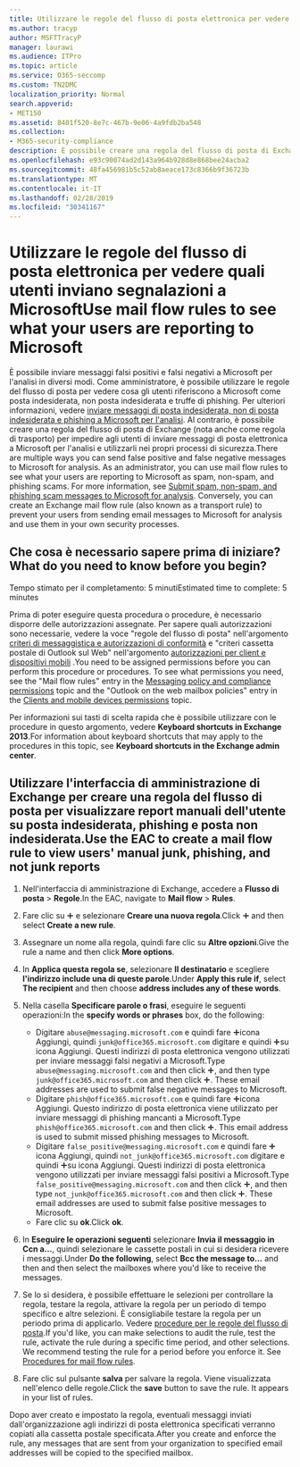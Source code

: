 ```yaml
---
title: Utilizzare le regole del flusso di posta elettronica per vedere quali utenti inviano segnalazioni a Microsoft
ms.author: tracyp
author: MSFTTracyP
manager: laurawi
ms.audience: ITPro
ms.topic: article
ms.service: O365-seccomp
ms.custom: TN2DMC
localization_priority: Normal
search.appverid:
- MET150
ms.assetid: 8401f520-8e7c-467b-9e06-4a9fdb2ba548
ms.collection:
- M365-security-compliance
description: È possibile creare una regola del flusso di posta di Exchange per impedire agli utenti di inviare messaggi di posta elettronica a Microsoft per l'analisi e utilizzarli nei propri processi di sicurezza
ms.openlocfilehash: e93c90074ad2d143a964b928d8e868bee24acba2
ms.sourcegitcommit: 48fa456981b5c52ab8aeace173c8366b9f36723b
ms.translationtype: MT
ms.contentlocale: it-IT
ms.lasthandoff: 02/28/2019
ms.locfileid: "30341167"
---
```

# <a name="use-mail-flow-rules-to-see-what-your-users-are-reporting-to-microsoft"></a><span data-ttu-id="e9dab-103">Utilizzare le regole del flusso di posta elettronica per vedere quali utenti inviano segnalazioni a Microsoft</span><span class="sxs-lookup"><span data-stu-id="e9dab-103">Use mail flow rules to see what your users are reporting to Microsoft</span></span>

<span data-ttu-id="e9dab-p101">È possibile inviare messaggi falsi positivi e falsi negativi a Microsoft per l'analisi in diversi modi. Come amministratore, è possibile utilizzare le regole del flusso di posta per vedere cosa gli utenti riferiscono a Microsoft come posta indesiderata, non posta indesiderata e truffe di phishing. Per ulteriori informazioni, vedere [inviare messaggi di posta indesiderata, non di posta indesiderata e phishing a Microsoft per l'analisi](submit-spam-non-spam-and-phishing-scam-messages-to-microsoft-for-analysis.md). Al contrario, è possibile creare una regola del flusso di posta di Exchange (nota anche come regola di trasporto) per impedire agli utenti di inviare messaggi di posta elettronica a Microsoft per l'analisi e utilizzarli nei propri processi di sicurezza.</span><span class="sxs-lookup"><span data-stu-id="e9dab-p101">There are multiple ways you can send false positive and false negative messages to Microsoft for analysis. As an administrator, you can use mail flow rules to see what your users are reporting to Microsoft as spam, non-spam, and phishing scams. For more information, see [Submit spam, non-spam, and phishing scam messages to Microsoft for analysis](submit-spam-non-spam-and-phishing-scam-messages-to-microsoft-for-analysis.md). Conversely, you can create an Exchange mail flow rule (also known as a transport rule) to prevent your users from sending email messages to Microsoft for analysis and use them in your own security processes.</span></span>
  
## <a name="what-do-you-need-to-know-before-you-begin"></a><span data-ttu-id="e9dab-108">Che cosa è necessario sapere prima di iniziare?</span><span class="sxs-lookup"><span data-stu-id="e9dab-108">What do you need to know before you begin?</span></span>

<span data-ttu-id="e9dab-109">Tempo stimato per il completamento: 5 minuti</span><span class="sxs-lookup"><span data-stu-id="e9dab-109">Estimated time to complete: 5 minutes</span></span>
  
<span data-ttu-id="e9dab-p102">Prima di poter eseguire questa procedura o procedure, è necessario disporre delle autorizzazioni assegnate. Per sapere quali autorizzazioni sono necessarie, vedere la voce "regole del flusso di posta" nell'argomento [criteri di messaggistica e autorizzazioni di conformità](http://technet.microsoft.com/library/ec4d3b9f-b85a-4cb9-95f5-6fc149c3899b.aspx) e "criteri cassetta postale di Outlook sul Web" nell'argomento [autorizzazioni per client e dispositivi mobili](http://technet.microsoft.com/library/57eca42a-5a7f-4c65-89f0-7a84f2dbea19.aspx) .</span><span class="sxs-lookup"><span data-stu-id="e9dab-p102">You need to be assigned permissions before you can perform this procedure or procedures. To see what permissions you need, see the "Mail flow rules" entry in the [Messaging policy and compliance permissions](http://technet.microsoft.com/library/ec4d3b9f-b85a-4cb9-95f5-6fc149c3899b.aspx) topic and the "Outlook on the web mailbox policies" entry in the [Clients and mobile devices permissions](http://technet.microsoft.com/library/57eca42a-5a7f-4c65-89f0-7a84f2dbea19.aspx) topic.</span></span> 
  
<span data-ttu-id="e9dab-112">Per informazioni sui tasti di scelta rapida che è possibile utilizzare con le procedure in questo argomento, vedere **Keyboard shortcuts in Exchange 2013**.</span><span class="sxs-lookup"><span data-stu-id="e9dab-112">For information about keyboard shortcuts that may apply to the procedures in this topic, see **Keyboard shortcuts in the Exchange admin center**.</span></span>
  
## <a name="use-the-eac-to-create-a-mail-flow-rule-to-view-users-manual-junk-phishing-and-not-junk-reports"></a><span data-ttu-id="e9dab-113">Utilizzare l'interfaccia di amministrazione di Exchange per creare una regola del flusso di posta per visualizzare report manuali dell'utente su posta indesiderata, phishing e posta non indesiderata.</span><span class="sxs-lookup"><span data-stu-id="e9dab-113">Use the EAC to create a mail flow rule to view users' manual junk, phishing, and not junk reports</span></span>

1. <span data-ttu-id="e9dab-114">Nell'interfaccia di amministrazione di Exchange, accedere a **Flusso di posta** \> **Regole**.</span><span class="sxs-lookup"><span data-stu-id="e9dab-114">In the EAC, navigate to **Mail flow** \> **Rules**.</span></span>
    
2. <span data-ttu-id="e9dab-115">Fare clic su ![Icona Aggiungi](media/ITPro-EAC-AddIcon.gif) e selezionare **Creare una nuova regola**.</span><span class="sxs-lookup"><span data-stu-id="e9dab-115">Click ![Add Icon](media/ITPro-EAC-AddIcon.gif) and then select **Create a new rule**.</span></span>
    
3. <span data-ttu-id="e9dab-116">Assegnare un nome alla regola, quindi fare clic su **Altre opzioni**.</span><span class="sxs-lookup"><span data-stu-id="e9dab-116">Give the rule a name and then click **More options**.</span></span>
    
4. <span data-ttu-id="e9dab-117">In **Applica questa regola se**, selezionare **Il destinatario** e scegliere **l'indirizzo include una di queste parole**.</span><span class="sxs-lookup"><span data-stu-id="e9dab-117">Under **Apply this rule if**, select **The recipient** and then choose **address includes any of these words**.</span></span>
    
5. <span data-ttu-id="e9dab-118">Nella casella **Specificare parole o frasi**, eseguire le seguenti operazioni:</span><span class="sxs-lookup"><span data-stu-id="e9dab-118">In the **specify words or phrases** box, do the following:</span></span> 
    - <span data-ttu-id="e9dab-p103">Digitare `abuse@messaging.microsoft.com` e quindi fare ![clic su](media/ITPro-EAC-AddIcon.gif)icona Aggiungi, quindi `junk@office365.microsoft.com` digitare e quindi ![fare clic](media/ITPro-EAC-AddIcon.gif)su icona Aggiungi. Questi indirizzi di posta elettronica vengono utilizzati per inviare messaggi falsi negativi a Microsoft.</span><span class="sxs-lookup"><span data-stu-id="e9dab-p103">Type `abuse@messaging.microsoft.com` and then click ![Add Icon](media/ITPro-EAC-AddIcon.gif), and then type `junk@office365.microsoft.com` and then click ![Add Icon](media/ITPro-EAC-AddIcon.gif). These email addresses are used to submit false negative messages to Microsoft.</span></span>
    - <span data-ttu-id="e9dab-p104">Digitare `phish@office365.microsoft.com` e quindi fare ![clic su](media/ITPro-EAC-AddIcon.gif)icona Aggiungi. Questo indirizzo di posta elettronica viene utilizzato per inviare messaggi di phishing mancanti a Microsoft.</span><span class="sxs-lookup"><span data-stu-id="e9dab-p104">Type `phish@office365.microsoft.com` and then click ![Add Icon](media/ITPro-EAC-AddIcon.gif). This email address is used to submit missed phishing messages to Microsoft.</span></span>
    - <span data-ttu-id="e9dab-p105">Digitare `false_positive@messaging.microsoft.com` e quindi fare ![clic su](media/ITPro-EAC-AddIcon.gif)icona Aggiungi, quindi `not_junk@office365.microsoft.com` digitare e quindi ![fare clic](media/ITPro-EAC-AddIcon.gif)su icona Aggiungi. Questi indirizzi di posta elettronica vengono utilizzati per inviare messaggi falsi positivi a Microsoft.</span><span class="sxs-lookup"><span data-stu-id="e9dab-p105">Type `false_positive@messaging.microsoft.com` and then click ![Add Icon](media/ITPro-EAC-AddIcon.gif), and then type `not_junk@office365.microsoft.com` and then click ![Add Icon](media/ITPro-EAC-AddIcon.gif). These email addresses are used to submit false positive messages to Microsoft.</span></span>
    - <span data-ttu-id="e9dab-125">Fare clic su **ok**.</span><span class="sxs-lookup"><span data-stu-id="e9dab-125">Click **ok**.</span></span>
    
6. <span data-ttu-id="e9dab-126">In **Eseguire le operazioni seguenti** selezionare **Invia il messaggio in Ccn a...**, quindi selezionare le cassette postali in cui si desidera ricevere i messaggi.</span><span class="sxs-lookup"><span data-stu-id="e9dab-126">Under **Do the following**, select **Bcc the message to...** and then and then select the mailboxes where you'd like to receive the messages.</span></span> 
    
7. <span data-ttu-id="e9dab-p106">Se lo si desidera, è possibile effettuare le selezioni per controllare la regola, testare la regola, attivare la regola per un periodo di tempo specifico e altre selezioni. È consigliabile testare la regola per un periodo prima di applicarlo. Vedere [procedure per le regole del flusso di posta](https://docs.microsoft.com/Exchange/policy-and-compliance/mail-flow-rules/mail-flow-rule-procedures).</span><span class="sxs-lookup"><span data-stu-id="e9dab-p106">If you'd like, you can make selections to audit the rule, test the rule, activate the rule during a specific time period, and other selections. We recommend testing the rule for a period before you enforce it. See [Procedures for mail flow rules](https://docs.microsoft.com/Exchange/policy-and-compliance/mail-flow-rules/mail-flow-rule-procedures).</span></span> 
    
8. <span data-ttu-id="e9dab-p107">Fare clic sul pulsante **salva** per salvare la regola. Viene visualizzata nell'elenco delle regole.</span><span class="sxs-lookup"><span data-stu-id="e9dab-p107">Click the **save** button to save the rule. It appears in your list of rules.</span></span> 
    
<span data-ttu-id="e9dab-132">Dopo aver creato e impostato la regola, eventuali messaggi inviati dall'organizzazione agli indirizzi di posta elettronica specificati verranno copiati alla cassetta postale specificata.</span><span class="sxs-lookup"><span data-stu-id="e9dab-132">After you create and enforce the rule, any messages that are sent from your organization to specified email addresses will be copied to the specified mailbox.</span></span>
  

